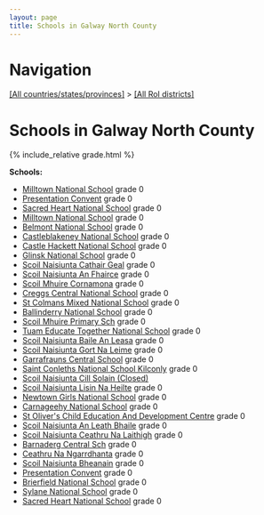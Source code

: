 ```yaml
---
layout: page
title: Schools in Galway North County
---
```

# Navigation

[[All countries/states/provinces]](../..) > [[All RoI districts]](..)

# Schools in Galway North County

{% include_relative grade.html %}

**Schools:**

- [Milltown National School](Milltown_National_School.md) grade 0
- [Presentation Convent](Presentation_Convent.md) grade 0
- [Sacred Heart National School](Sacred_Heart_National_School.md) grade 0
- [Milltown National School](Milltown_National_School.md) grade 0
- [Belmont National School](Belmont_National_School.md) grade 0
- [Castleblakeney National School](Castleblakeney_National_School.md) grade 0
- [Castle Hackett National School](Castle_Hackett_National_School.md) grade 0
- [Glinsk National School](Glinsk_National_School.md) grade 0
- [Scoil Naisiunta Cathair Geal](Scoil_Naisiunta_Cathair_Geal.md) grade 0
- [Scoil Naisiunta An Fhairce](Scoil_Naisiunta_An_Fhairce.md) grade 0
- [Scoil Mhuire Cornamona](Scoil_Mhuire_Cornamona.md) grade 0
- [Creggs Central National School](Creggs_Central_National_School.md) grade 0
- [St Colmans Mixed National School](St_Colmans_Mixed_National_School.md) grade 0
- [Ballinderry National School](Ballinderry_National_School.md) grade 0
- [Scoil Mhuire Primary Sch](Scoil_Mhuire_Primary_Sch.md) grade 0
- [Tuam Educate Together National School](Tuam_Educate_Together_National_School.md) grade 0
- [Scoil Naisiunta Baile An Leasa](Scoil_Naisiunta_Baile_An_Leasa.md) grade 0
- [Scoil Naisiunta Gort Na Leime](Scoil_Naisiunta_Gort_Na_Leime.md) grade 0
- [Garrafrauns Central School](Garrafrauns_Central_School.md) grade 0
- [Saint Conleths National School Kilconly](Saint_Conleths_National_School_Kilconly.md) grade 0
- [Scoil Naisiunta Cill Solain (Closed)](Scoil_Naisiunta_Cill_Solain_(Closed).md)
- [Scoil Naisiunta Lisin Na Heilte](Scoil_Naisiunta_Lisin_Na_Heilte.md) grade 0
- [Newtown Girls National School](Newtown_Girls_National_School.md) grade 0
- [Carnageehy National School](Carnageehy_National_School.md) grade 0
- [St Oliver's Child Education And Development Centre](St_Oliver's_Child_Education_And_Development_Centre.md) grade 0
- [Scoil Naisiunta An Leath Bhaile](Scoil_Naisiunta_An_Leath_Bhaile.md) grade 0
- [Scoil Naisiunta Ceathru Na Laithigh](Scoil_Naisiunta_Ceathru_Na_Laithigh.md) grade 0
- [Barnaderg Central Sch](Barnaderg_Central_Sch.md) grade 0
- [Ceathru Na Ngarrdhanta](Ceathru_Na_Ngarrdhanta.md) grade 0
- [Scoil Naisiunta Bheanain](Scoil_Naisiunta_Bheanain.md) grade 0
- [Presentation Convent](Presentation_Convent.md) grade 0
- [Brierfield National School](Brierfield_National_School.md) grade 0
- [Sylane National School](Sylane_National_School.md) grade 0
- [Sacred Heart National School](Sacred_Heart_National_School.md) grade 0
